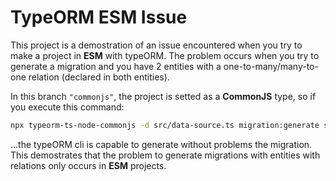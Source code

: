 # TypeORM ESM Issue

This project is a demostration of an issue encountered when you try to make a project in __ESM__ with typeORM. The problem occurs when you try to generate a migration and you have 2 entities with a one-to-many/many-to-one relation (declared in both entities).

In this branch `"commonjs"`, the project is setted as a __CommonJS__ type, so if you execute this command:
```bash
npx typeorm-ts-node-commonjs -d src/data-source.ts migration:generate src/migrations/create-db
```
...the typeORM cli is capable to generate without problems the migration. This demostrates that the problem to generate migrations with entities with relations only occurs in __ESM__ projects.